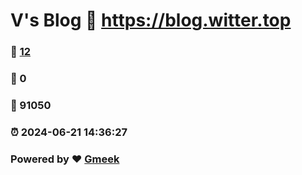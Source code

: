 # V's Blog :link: https://blog.witter.top 
### :page_facing_up: [12](https://blog.witter.top/tag.html) 
### :speech_balloon: 0 
### :hibiscus: 91050 
### :alarm_clock: 2024-06-21 14:36:27 
### Powered by :heart: [Gmeek](https://github.com/Meekdai/Gmeek)
